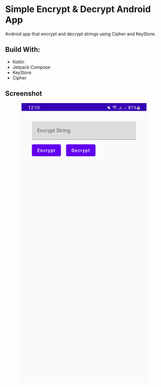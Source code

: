 # Simple Encrypt & Decrypt Android App
Android app that encrypt and decrypt strings using Cipher and KeyStore.

## Build With:
- Kotlin
- Jetpack Compose
- KeyStore
- Cipher

## Screenshot
<div align="center">
    <img src="/Screenshot_20221122_001045.png?raw=true" width="400px height="400px"</img> 
</div>
